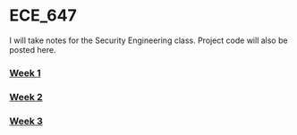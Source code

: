 # ECE_647

I will take notes for the Security Engineering class. Project code will also be posted here.

### [Week 1](docs/week1.md)
### [Week 2](docs/week2.md)
### [Week 3](docs/week3.md)
